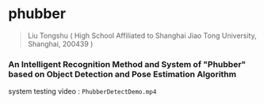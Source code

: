 # phubber

> Liu Tongshu ( High School Affiliated to Shanghai Jiao Tong University, Shanghai, 200439 )


### An Intelligent Recognition Method and System of "Phubber" based on Object Detection and Pose Estimation Algorithm

system testing video : `PhubberDetectDemo.mp4`
